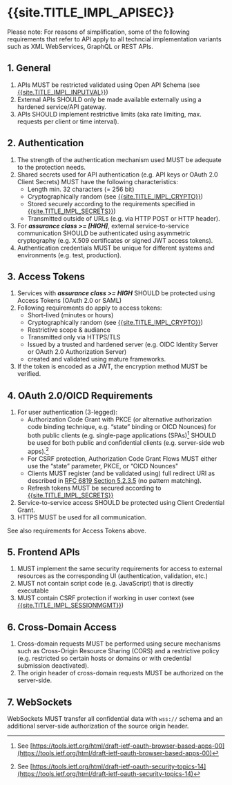 <title>{{site.TITLE_IMPL_APISEC}}</title>

# {{site.TITLE_IMPL_APISEC}}

Please note: For reasons of simplification, some of the following requirements that refer to API apply to all techncial implementation variants such as XML WebServices, GraphQL or REST APIs.

## 1. General

1. APIs MUST be restricted validated using Open API Schema (see [{{site.TITLE_IMPL_INPUTVAL}}]({{site.URL_IMPL_INPUTVAL}}))
2. External APIs SHOULD only be made available externally using a hardened service/API gateway.
3. APIs SHOULD implement restrictive limits (aka rate limiting, max. requests per client or time interval).

## 2. Authentication

1. The strength of the authentication mechanism used MUST be adequate to the protection needs.
2. Shared secrets used for API authentication (e.g. API keys or OAuth 2.0 Client Secrets) MUST have the following characteristics:
    - Length min. 32 characters (= 256 bit)
    - Cryptographically random (see [{{site.TITLE_IMPL_CRYPTO}}]({{site.URL_IMPL_CRYPTO}}))
    - Stored securely according to the requirements specified in [{{site.TITLE_IMPL_SECRETS}}]({{site.URL_IMPL_SECRETS}}))
    - Transmitted outside of URLs (e.g. via HTTP POST or HTTP header). 
3. For ***assurance class >= [HIGH]***, external service-to-service communication SHOULD be authenticated using asymmetric cryptography (e.g. X.509 certificates or signed JWT access tokens).
4. Authentication credentials MUST be unique for different systems and environments (e.g. test, production).

## 3. Access Tokens

1. Services with ***assurance class >= HIGH*** SHOULD be protected using Access Tokens (OAuth 2.0 or SAML) 
2. Following requirements do apply to access tokens:
    - Short-lived (minutes or hours)
    - Cryptographically random (see [{{site.TITLE_IMPL_CRYPTO}}]({{site.URL_IMPL_CRYPTO}}))
    - Restrictive scope & audiance
    - Transmitted only via HTTPS/TLS
    - Issued by a trusted and hardened  server (e.g. OIDC Identity Server or OAuth 2.0 Authorization Server)
    - created and validated using mature frameworks.
3. If the token is encoded as a JWT, the encryption method MUST be verified.

## 4. OAuth 2.0/OICD Requirements
1. For user authentication (3-legged):
    - Authorization Code Grant with PKCE (or alternative authorization code binding technique, e.g. “state” binding or OICD Nounces) for both public clients (e.g. single-page applications (SPAs)[^1] SHOULD be used for both public and confidential clients (e.g. server-side web apps).[^2]
    - For CSRF protection, Authorization Code Grant Flows MUST either use the “state” parameter, PKCE, or “OICD Nounces"
    - Clients MUST register (and be validated using) full redirect URI as described in [RFC 6819 Section 5.2.3.5](https://datatracker.ietf.org/doc/html/rfc6819#section-5.2.3.5) (no pattern matching).
    - Refresh tokens MUST be secured according to [{{site.TITLE_IMPL_SECRETS}}]({{site.URL_IMPL_SECRETS}})
2. Service-to-service access SHOULD be protected using Client Credential Grant.
3. HTTPS MUST be used for all communication.

See also requirements for Access Tokens above.

## 5. Frontend APIs 

1. MUST implement the same security requirements for access to external resources as the corresponding UI (authentication, validation, etc.)
2. MUST not contain script code (e.g. JavaScript) that is directly executable
3. MUST contain CSRF protection if working in user context (see [{{site.TITLE_IMPL_SESSIONMGMT}}]({{site.URL_IMPL_SESSIONMGMT}}))

## 6. Cross-Domain Access

1. Cross-domain requests MUST be performed using secure mechanisms such as Cross-Origin Resource Sharing (CORS) and a restrictive policy (e.g. restricted so certain hosts or domains or with credential submission deactivated).
2. The origin header of cross-domain requests MUST be authorized on the server-side.

## 7. WebSockets
WebSockets MUST transfer all confidential data with `wss://` schema and an additional server-side authorization of the source origin header.

[^1]: See [https://tools.ietf.org/html/draft-ietf-oauth-browser-based-apps-00](https://tools.ietf.org/html/draft-ietf-oauth-browser-based-apps-00)
[^2]: See [https://tools.ietf.org/html/draft-ietf-oauth-security-topics-14](https://tools.ietf.org/html/draft-ietf-oauth-security-topics-14)
